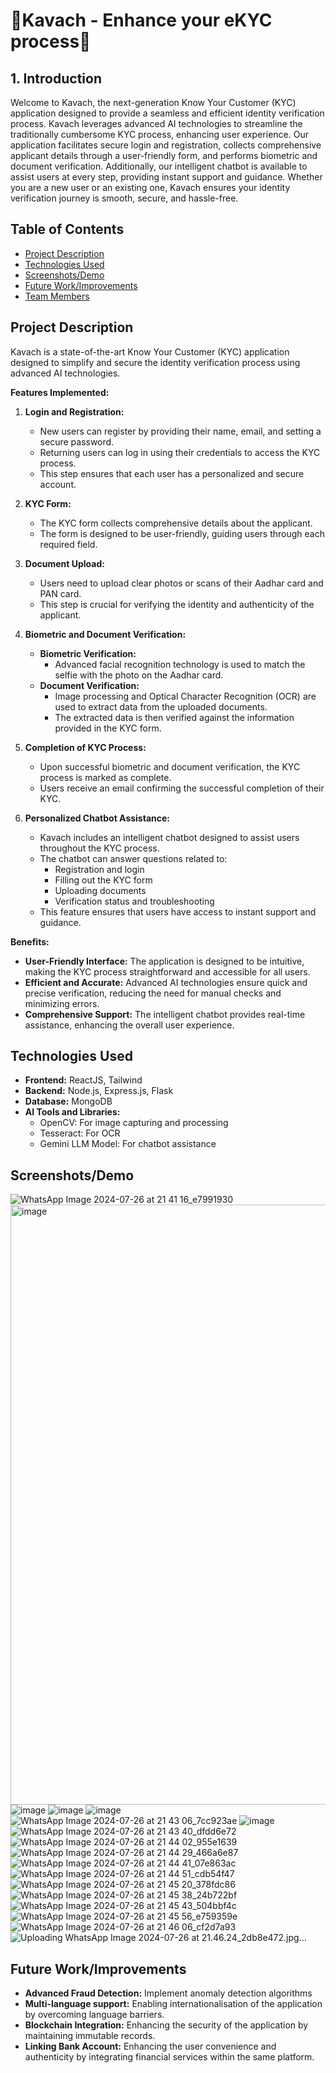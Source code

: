 
# 🚀Kavach - Enhance your eKYC process🚀

## 1. Introduction 
Welcome to Kavach, the next-generation Know Your Customer (KYC) application designed to provide a seamless and efficient identity verification process. Kavach leverages advanced AI technologies to streamline the traditionally cumbersome KYC process, enhancing user experience. Our application facilitates secure login and registration, collects comprehensive applicant details through a user-friendly form, and performs biometric and document verification. Additionally, our intelligent chatbot is available to assist users at every step, providing instant support and guidance. Whether you are a new user or an existing one, Kavach ensures your identity verification journey is smooth, secure, and hassle-free.



## Table of Contents

- [Project Description](#project-description)
- [Technologies Used](#technologies-used)
- [Screenshots/Demo](#screenshotsdemo)
- [Future Work/Improvements](#future-workimprovements)
- [Team Members](#team-members)

## Project Description

Kavach is a state-of-the-art Know Your Customer (KYC) application designed to simplify and secure the identity verification process using advanced AI technologies.

**Features Implemented:**

1. **Login and Registration:**
     - New users can register by providing their name, email, and setting a secure password.
     - Returning users can log in using their credentials to access the KYC process.
     - This step ensures that each user has a personalized and secure account.

2. **KYC Form:**
   - The KYC form collects comprehensive details about the applicant.
   - The form is designed to be user-friendly, guiding users through each required field.

3. **Document Upload:**
   - Users need to upload clear photos or scans of their Aadhar card and PAN card.
   - This step is crucial for verifying the identity and authenticity of the applicant.

4. **Biometric and Document Verification:**
   - **Biometric Verification:**
     - Advanced facial recognition technology is used to match the selfie with the photo on the Aadhar card.
   - **Document Verification:**
     - Image processing and Optical Character Recognition (OCR) are used to extract data from the uploaded documents.
     - The extracted data is then verified against the information provided in the KYC form.

5. **Completion of KYC Process:**
   - Upon successful biometric and document verification, the KYC process is marked as complete.
   - Users receive an email confirming the successful completion of their KYC.

6. **Personalized Chatbot Assistance:**
   - Kavach includes an intelligent chatbot designed to assist users throughout the KYC process.
   - The chatbot can answer questions related to:
     - Registration and login
     - Filling out the KYC form
     - Uploading documents
     - Verification status and troubleshooting
   - This feature ensures that users have access to instant support and guidance.

**Benefits:**
- **User-Friendly Interface:** The application is designed to be intuitive, making the KYC process straightforward and accessible for all users.
- **Efficient and Accurate:** Advanced AI technologies ensure quick and precise verification, reducing the need for manual checks and minimizing errors.
- **Comprehensive Support:** The intelligent chatbot provides real-time assistance, enhancing the overall user experience.

## Technologies Used

- **Frontend:** ReactJS, Tailwind
- **Backend:** Node.js, Express.js, Flask
- **Database:** MongoDB
- **AI Tools and Libraries:** 
    - OpenCV: For image capturing and processing 
    - Tesseract: For OCR
    - Gemini LLM Model: For chatbot assistance 
## Screenshots/Demo
![WhatsApp Image 2024-07-26 at 21 41 16_e7991930](https://github.com/user-attachments/assets/418e30f1-bc64-4707-8eb5-c7aec3fe7f1e)
<img width="960" alt="image" src="https://github.com/user-attachments/assets/948fc325-ae87-47d2-9d52-7f2ed1e6abb8">
![image](https://github.com/user-attachments/assets/f47fb453-2b92-4b34-b3ff-4baa13182ad4)
![image](https://github.com/user-attachments/assets/b91ae0af-e214-440c-83f0-78d6b4a32bdc)
![image](https://github.com/user-attachments/assets/79bc05f5-81e3-4372-a589-4608de1f86ea)
![WhatsApp Image 2024-07-26 at 21 43 06_7cc923ae](https://github.com/user-attachments/assets/a81a311f-605f-41d0-bd97-e7e7712084c7)
![image](https://github.com/user-attachments/assets/b0d76636-b5a5-45ad-aa2d-2b9008e01bc6)
![WhatsApp Image 2024-07-26 at 21 43 40_dfdd6e72](https://github.com/user-attachments/assets/55127a78-d8e3-467f-9669-4ac69ddd44e6)
![WhatsApp Image 2024-07-26 at 21 44 02_955e1639](https://github.com/user-attachments/assets/42408224-663b-4167-b385-63414219efa2)
![WhatsApp Image 2024-07-26 at 21 44 29_466a6e87](https://github.com/user-attachments/assets/3b819651-0a19-4908-a0bc-d62366a6541a)
![WhatsApp Image 2024-07-26 at 21 44 41_07e863ac](https://github.com/user-attachments/assets/fc25bd09-18ec-489e-a5ad-0733a2cc6fe8)
![WhatsApp Image 2024-07-26 at 21 44 51_cdb54f47](https://github.com/user-attachments/assets/5991a38c-b586-43b8-94a2-684a6c1ce1c2)
![WhatsApp Image 2024-07-26 at 21 45 20_378fdc86](https://github.com/user-attachments/assets/bf94b303-0302-4600-85c3-f91e3d955f91)
![WhatsApp Image 2024-07-26 at 21 45 38_24b722bf](https://github.com/user-attachments/assets/1a062299-ad1d-4ed6-9e0e-ddfebbe062f9)
![WhatsApp Image 2024-07-26 at 21 45 43_504bbf4c](https://github.com/user-attachments/assets/c71bc63a-7417-4a43-bf86-69527708067c)
![WhatsApp Image 2024-07-26 at 21 45 56_e759359e](https://github.com/user-attachments/assets/cd2f4214-0523-4a74-8212-6814be36dff0)
![WhatsApp Image 2024-07-26 at 21 46 06_cf2d7a93](https://github.com/user-attachments/assets/a1a5e34c-d410-4f81-91a3-341445623d92)
![Uploading WhatsApp Image 2024-07-26 at 21.46.24_2db8e472.jpg…]()


## Future Work/Improvements

- **Advanced Fraud Detection:** Implement anomaly detection algorithms
- **Multi-language support:** Enabling internationalisation of the application by overcoming language barriers.
- **Blockchain Integration:** Enhancing the security of the application by maintaining immutable records.
- **Linking Bank Account:** Enhancing the user convenience and authenticity by integrating financial services within the same platform.

